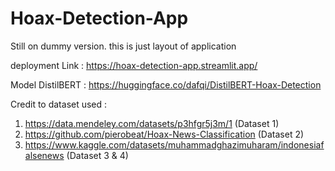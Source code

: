 # Hoax-Detection-App

Still on dummy version. this is just layout of application

deployment Link : https://hoax-detection-app.streamlit.app/

Model DistilBERT : https://huggingface.co/dafqi/DistilBERT-Hoax-Detection

Credit to dataset used :

1. https://data.mendeley.com/datasets/p3hfgr5j3m/1 (Dataset 1)
2. https://github.com/pierobeat/Hoax-News-Classification (Dataset 2)
3. https://www.kaggle.com/datasets/muhammadghazimuharam/indonesiafalsenews (Dataset 3 & 4)
